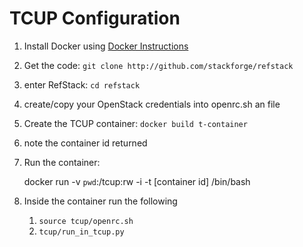 TCUP Configuration
===========================

1. Install Docker using [Docker Instructions](https://www.docker.io/gettingstarted/#h_installation)

1. Get the code: `git clone http://github.com/stackforge/refstack`

1. enter RefStack: `cd refstack`

1. create/copy your OpenStack credentials into openrc.sh an file

1. Create the TCUP container: `docker build t-container`
  1. note the container id returned

1. Run the container: 

    docker run -v ``pwd``:/tcup:rw -i -t [container id] /bin/bash

1. Inside the container run the following
   1. `source tcup/openrc.sh`
   1. `tcup/run_in_tcup.py`

